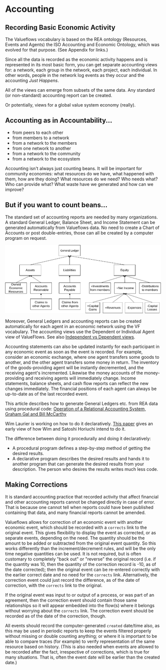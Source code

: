 # Accounting

## Recording Basic Economic Activity

The Valueflows vocabulary is based on the REA ontology (Resources, Events and Agents) the ISO Accounting and Economic Ontology, which was evolved for that purpose. (See Appendix for links.)

Since all the data is recorded as the economic activity happens and is represented in its most basic form, you can get separate accounting views for: a network, each group in the network, each project, each individual. In other words, people in the network log events as they occur and the accounting *Just Happens*.

All of the views can emerge from subsets of the same data.  Any standard (or non-standard) accounting report can be created.

Or potentially, views for a global value system economy (really).


## Accounting as in Accountability...

* from peers to each other
* from members to a network
* from a network to the members
* from one network to another
* from a network to the community
* from a network to the ecosystem

Accounting isn't always just counting beans.  It will be important for community economies: what resources do we have, what happened with them, how are they doing? What resources do we need? Who needs what? Who can provide what?  What waste have we generated and how can we improve?


## But if you want to count beans...

The standard set of accounting reports are needed by many organizations. A standard General Ledger, Balance Sheet, and Income Statement can be generated automatically from Valueflows data. No need to create a Chart of Accounts or post double-entries, those can all be created by a computer program on request.

![GL](../assets/std-accounting.png)

Moreover, General Ledgers and accounting reports can be created automatically for each agent in an economic network using the VF vocabulary.  The accounting views use the Dependent or Individual Agent view of ValueFlows. See also [Independent vs Dependent views](../introduction/core.md#independent-vs-dependent-views).

Accounting statements can also be updated instantly for each participant in any economic event as soon as the event is recorded. For example, consider an economic exchange, where one agent transfers some goods to another, and the other agent transfers some money in return. The inventory of the goods-providing agent will be instantly decremented, and the receiving agent's incremented. Likewise the money accounts of the money-providing and receiving agents will immediately change. Income statements, balance sheets, and cash flow reports can reflect the new changes immediately. The financial positions of each agent can always be up-to-date as of the last recorded event.

This article describes how to generate General Ledgers etc. from REA data using procedural code: [Operation of a Relational Accounting System, Graham Gal and Bill McCarthy](../linked-docs/OperationofaRelationalAccountingSystem.pdf)

Wim Laurier is working on how to do it declaratively. [This paper](../linked-docs/paper8.pdf) gives an early view of how Wim and Satoshi Horiuchi intend to do it.

The difference between doing it procedurally and doing it declaratively:

* A procedural program defines a step-by-step method of getting the desired results.
* A declarative program describes the desired results and hands it to another program that can generate the desired results from your description. The person who desires the results writes much less code.

## Making Corrections

It is standard accounting practice that recorded activity that affect financial and other accounting reports cannot be changed directly in case of error.  That is because one cannot tell when reports could have been published containing that data, and many financial reports cannot be amended.

Valueflows allows for correction of an economic event with another economic event, which should be recorded with a `corrects` link to the original event.  This gives flexibility to display the event as corrected, or as separate events, depending on the need.  The quantity should be the amount to be added or subtracted from the original event quantity.  So this works differently than the increment/decrement rules, and will be the only time negative quantities can be used.  It is not required, but is often customary to completely "back out" or "reverse" the original record (i.e. if the quantity was 10, then the quantity of the correction record is -10, as of the date corrected); then the original event can be re-entered correctly with the earlier correct date and no need for the `corrects` link. Alternatively, the correction event could just record the difference, as of the date of correction, with the `corrects` link to the original.

If the original event was input to or output of a process, or was part of an agreement, then the correction event should contain those same relationships so it will appear embedded into the flow(s) where it belongs without worrying about the `corrects` link.  The correction event should be recorded as of the date of the correction, though.

All events should record the computer-generated `created` date/time also, as this may be used in periodic reports to keep the events filtered properly without missing or double counting anything; or where it is important to be able to compare traces (for example) to verify representation of the same resource based on history. (This is also needed when events are allowed to be recorded after the fact, irrespective of corrections, which is true for many situations.  That is, often the event date will be earlier than the created date.)
